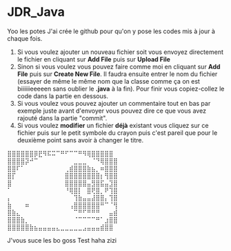 # JDR_Java

Yoo les potes
J'ai crée le github pour qu'on y pose les codes mis à jour à chaque fois.
1. Si vous voulez ajouter un nouveau fichier soit vous envoyez directement le fichier en cliquant sur **Add File** puis sur **Upload File**
2. Sinon si vous voulez vous pouvez faire comme moi en cliquant sur **Add File** puis sur **Create New File**. Il faudra ensuite entrer le nom du fichier (essayer de même le même nom que la classe comme ça on est biiiiiieeeeen sans oublier le **.java** à la fin). Pour finir vous copiez-collez le code dans la partie en dessous.
3. Si vous voulez vous pouvez ajouter un commentaire tout en bas par exemple juste avant d'envoyer vous pouvez dire ce que vous avez rajouté dans la partie "commit".
4. Si vous voulez **modifier** un fichier __déjà__ existant vous cliquez sur ce fichier puis sur le petit symbole du crayon puis c'est pareil que pour le deuxième point sans avoir à changer le titre.

 ⣿⣿⣿⣿⣿⣿⡿⣟⠻⠯⠭⠉⠛⠋⠉⠉⠛⠻⢿⣿⣿⣿⣿⣿ <br/>
 ⣿⣿⣿⣿⡽⠚⠉⠀⠀⠀⠀⠀⠀⠀⠀⣀⣀⣀⠀⠈⠙⢿⣿⣿⣿ <br/>
 ⣿⣿⠏⠁⠀⠀⠀⠀⠀⠀⠀⠀⠀⢀⣾⣿⣿⣿⣷⣦⡀⠶⣿⣿⣿ <br/>
 ⣿⡏⠀⠀⠀⠀⠀⠀⠀⠀⠀⠀⠀⣿⣿⣿⣿⣿⣿⣿⣿⡆⢻⣿⣿ <br/>
 ⣿⠀⠀⠀⠀⠀⠀⠀⠀⠀⠀⠀⠀⣿⣿⣿⣿⣿⣤⣻⣿⣯⣤⣹⣿ <br/>
 ⠁⠀⠀⠀⠀⠀⠀⠀⠀⠀⠀⠀⠀⠘⢿⣿⡇⠀⣿⢟⣿⡀⠟⢹⣿ <br/>
 ⡄⠀⠀⠀⠀⠀⠀⠀⠀⠀⠀⠀⠀⠀⠀⢹⣷⣤⣤⣼⣿⣿⡄⢹⣿ <br/>
 ⣷⠀⠀⠀⠶⠀⠀⠀⠀⠀⠀⠀⠀⠀⢠⣿⣿⣿⣿⣿⣿⠛⠉⠈⢻ <br/>
 ⣿⣷⣄⠀⠀⠀⠀⠀⠀⠀⠀⠀⠀⠀⠀⠉⠛⠋⠛⠛⠛⠀⠀⣤⣾ <br/>
 ⣿⣿⣿⣷⡀⠀⠀⠀⠀⠀⠀⠀⠀⠀⠀⠈⠉⠉⠉⠉⠛⠁⣰⣿⣿ <br/>
 ⣿⣿⣿⣿⣿⣷⣦⣤⣤⣤⣤⣄⣀⣀⣀⣀⣀⣠⣤⣤⣤⣾⣿⣿ <br/>

J'vous suce les bo goss
Test haha
zizi